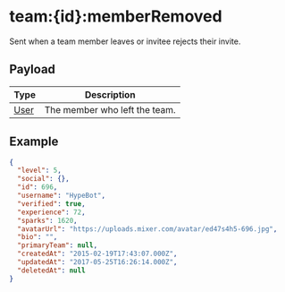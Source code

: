 # team:{id}:memberRemoved

Sent when a team member leaves or invitee rejects their invite.

## Payload
|Type|Description|
|----|-----------|
|[User](REST_LINK/User)|The member who left the team.|

## Example
```json
{
  "level": 5,
  "social": {},
  "id": 696,
  "username": "HypeBot",
  "verified": true,
  "experience": 72,
  "sparks": 1620,
  "avatarUrl": "https://uploads.mixer.com/avatar/ed47s4h5-696.jpg",
  "bio": "",
  "primaryTeam": null,
  "createdAt": "2015-02-19T17:43:07.000Z",
  "updatedAt": "2017-05-25T16:26:14.000Z",
  "deletedAt": null
}
```
